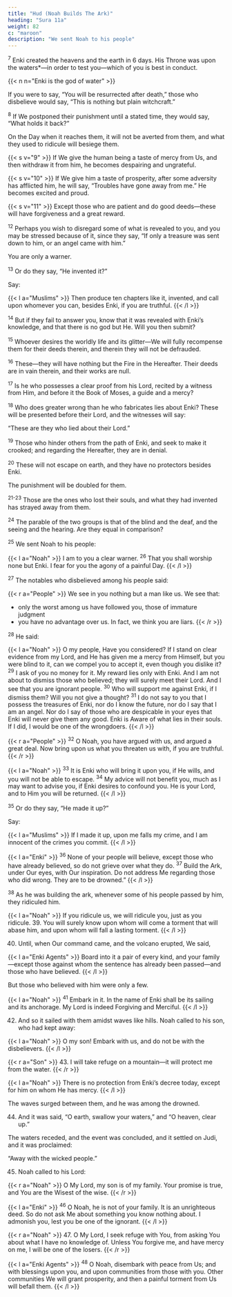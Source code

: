 ```yaml
---
title: "Hud (Noah Builds The Ark)"
heading: "Sura 11a"
weight: 82
c: "maroon"
description: "We sent Noah to his people"
---
```



<!-- Alif, Lam, Ra. A Scripture whose Verses
were perfected, then elaborated, from One
who is Wise and Informed. -->

<!-- <sup>2</sup> Worship only Enki. “I am a warner to you from Him, and a bearer of good news.”

<sup>3</sup> “And ask your Lord for forgiveness, and repent to Him. He will provide you with good sustenance until a stated term, and will bestow His grace on every possessor of virtue.

But if you turn away, then I fear for you the punishment of a grievous Day.

<sup>4</sup> “To Enki is your return, and He is Capable of all things.”

<sup>5</sup> They wrap their chests to hide from Him.

But even as they cover themselves with their clothes, He knows what they conceal and what they reveal. He knows what lies within the hearts.

<sup>6</sup> There is no moving creature on earth but its sustenance depends on Enki. 

He knows where it lives and where it rests. Everything is in a Clear Book. -->

<sup>7</sup> Enki created the heavens and the earth in 6 days. His Throne was upon the waters*—in order to test you—which of you is best in conduct.

{{< n n="Enki is the god of water" >}}

If you were to say, “You will be resurrected after death,” those who disbelieve would say, “This is nothing but plain witchcraft.”

<sup>8</sup> If We postponed their punishment until a stated time, they would say, “What holds it back?” 

On the Day when it reaches them, it will not be averted from them, and what they used to ridicule will besiege them.

{{< s v="9" >}}  If We give the human being a taste of mercy from Us, and then withdraw it from him, he becomes despairing and ungrateful.

{{< s v="10" >}} If We give him a taste of prosperity, after some adversity has afflicted him, he will say, “Troubles have gone away from me.” He becomes excited and proud.

{{< s v="11" >}} Except those who are patient and do good deeds—these will have forgiveness and a great reward.

<sup>12</sup> Perhaps you wish to disregard some of what is revealed to you, and you may be stressed because of it, since they say, “If only a treasure was sent down to him, or an angel came with him.” 

You are only a warner.

<sup>13</sup> Or do they say, “He invented it?” 

Say:

{{< l a="Muslims" >}}
Then produce ten chapters like it, invented, and call upon whomever you can, besides Enki, if you are truthful.
{{< /l >}}


<sup>14</sup> But if they fail to answer you, know that it was revealed with Enki’s knowledge, and that there is no god but He. Will you then submit?

<sup>15</sup> Whoever desires the worldly life and its glitter—We will fully recompense them for their deeds therein, and therein they will not be defrauded.

<sup>16</sup> These—they will have nothing but the Fire in the Hereafter. Their deeds are in vain therein, and their works are null.

<sup>17</sup> Is he who possesses a clear proof from his Lord, recited by a witness from Him, and before it the Book of Moses, a guide and a mercy? 

<!-- These believe in it. But whoever defies it from among the various factions, the Fire is
his promise. So have no doubt about it.  -->

<!-- It is the truth from your Lord, but most people do not believe. -->

<sup>18</sup> Who does greater wrong than he who fabricates lies about Enki? These will be presented before their Lord, and the witnesses will say:

“These are they who lied about their Lord.”

<sup>19</sup> Those who hinder others from the path of Enki, and seek to make it crooked; and regarding the Hereafter, they are in denial.

<sup>20</sup> These will not escape on earth, and they have no protectors besides Enki. 

The punishment will be doubled for them.

 <!-- They have failed to hear, and they have failed to see. -->

<sup>21-23</sup> Those are the ones who lost their souls, and what they had invented has strayed away from them. 

<!-- 22. Without a doubt, in the Hereafter, they will be the biggest losers. -->

<!-- 23. As for those who believe and do good deeds, and humble themselves before their
Lord—these are the inhabitants of Paradise, where they will abide forever. -->

<sup>24</sup> The parable of the two groups is that of the blind and the deaf, and the seeing and the hearing. Are they equal in comparison? 

<!-- Will you not reflect? -->

<sup>25</sup> We sent Noah to his people:


{{< l a="Noah" >}}
I am to you a clear warner. <sup>26</sup> That you shall worship none but Enki. I fear for you the agony of a painful Day.
{{< /l >}}


<sup>27</sup> The notables who disbelieved among his people said:

{{< r a="People" >}}
We see in you nothing but a man like us. We see that:
- only the worst among us have followed you, those of immature judgment
- you have no advantage over us. In fact, we think you are liars.
{{< /r >}}


<sup>28</sup> He said:

{{< l a="Noah" >}}
O my people, Have you considered? If I stand on clear evidence from my Lord, and He has given me a mercy from Himself, but you were blind to it, can we compel you to accept it, even though you dislike it? <sup>29</sup> I ask of you no money for it. My reward lies only with Enki. And I am not about to dismiss those who believed; they will surely meet their Lord. And I see that you are ignorant people. <sup>30</sup> Who will support me against Enki, if I dismiss them? Will you not give a thought? <sup>31</sup> I do not say to you that I possess the treasures of Enki, nor do I know the future, nor do I say that I am an angel. Nor do I say of those who are despicable in your eyes that Enki will never give them any good. Enki is Aware of what lies in their souls. If I did, I would be one of the wrongdoers.
{{< /l >}}


{{< r a="People" >}}
<sup>32</sup> O Noah, you have argued with us, and argued a great deal. Now bring upon us what you threaten us with, if you are truthful.
{{< /r >}}


{{< l a="Noah" >}}
<sup>33</sup> It is Enki who will bring it upon you, if He wills, and you will not be able to escape. <sup>34</sup> My advice will not benefit you, much as I may want to advise you, if Enki desires to confound you. He is your Lord, and to Him you will be returned.
{{< /l >}}

<sup>35</sup> Or do they say, “He made it up?” 

Say:

{{< l a="Muslims" >}}
If I made it up, upon me falls my crime, and I am innocent of the crimes you commit.
{{< /l >}}



{{< l a="Enki" >}}
<sup>36</sup> None of your people will believe, except those who have already believed, so do not grieve over what they do. <sup>37</sup> Build the Ark, under Our eyes, with Our inspiration. Do not address Me regarding those who did wrong. They are to be drowned.”
{{< /l >}}

<sup>38</sup> As he was building the ark, whenever some of his people passed by him, they ridiculed him. 


{{< l a="Noah" >}}
If you ridicule us, we will ridicule you, just as you ridicule. 39. You will surely know upon whom will come a torment that will abase him, and upon whom will fall a lasting torment.
{{< /l >}}


40. Until, when Our command came, and the volcano erupted, We said, 

{{< l a="Enki Agents" >}}
Board into it a pair of every kind, and your family—except those against whom the sentence has already been passed—and those who have believed.
{{< /l >}}


But those who believed with him were only a few.


{{< l a="Noah" >}}
<sup>41</sup> Embark in it. In the name of Enki shall be its sailing and its anchorage. My Lord is indeed Forgiving and Merciful.
{{< /l >}}


42. And so it sailed with them amidst waves like hills. Noah called to his son, who had kept away:

{{< l a="Noah" >}}
O my son! Embark with us, and do not be with the disbelievers.
{{< /l >}}

{{< r a="Son" >}}
43. I will take refuge on a mountain—it will protect me from the water.
{{< /r >}}

{{< l a="Noah" >}}
There is no protection from Enki’s decree today, except for him on whom He has mercy.
{{< /l >}}


The waves surged between them, and he was among the drowned.

44. And it was said, “O earth, swallow your waters,” and “O heaven, clear up.” 

The waters receded, and the event was concluded, and it settled on Judi, and it was proclaimed:

“Away with the wicked people.”

45. Noah called to his Lord:

{{< r a="Noah" >}}
O My Lord, my son is of my family. Your promise is true, and You are the Wisest of the wise.
{{< /r >}}


{{< l a="Enki" >}}
<sup>46</sup> O Noah, he is not of your family. It is an unrighteous deed. So do not ask Me about something you know nothing about. I admonish you, lest you be one of the ignorant.
{{< /l >}}


{{< r a="Noah" >}}
47. O My Lord, I seek refuge with You, from asking You about what I have no knowledge of. Unless You forgive me, and have mercy on me, I will be one of the losers.
{{< /r >}}

{{< l a="Enki Agents" >}}
<sup>48</sup> O Noah, disembark with peace from Us; and with blessings upon you, and upon communities from those with you. Other communities We will grant prosperity,
and then a painful torment from Us will befall them.
{{< /l >}}

